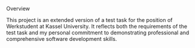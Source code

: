 Overview

This project is an extended version of a test task for the position of Werkstudent at Kassel University. It reflects both the requirements of the test task and my personal commitment to demonstrating professional and comprehensive software development skills.